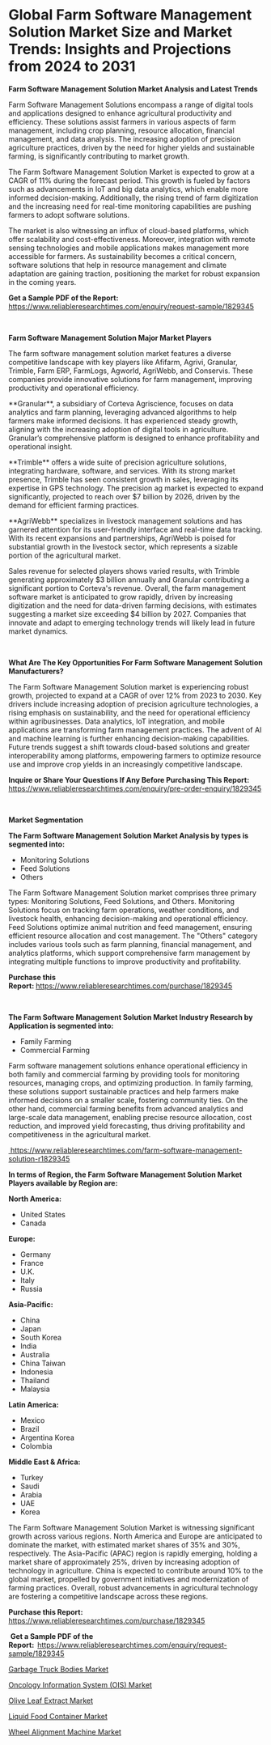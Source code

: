 <p><h1>Global Farm Software Management Solution Market Size and Market Trends: Insights and Projections from 2024 to 2031</h1></p><p><strong>Farm Software Management Solution Market Analysis and Latest Trends</strong></p>
<p><p>Farm Software Management Solutions encompass a range of digital tools and applications designed to enhance agricultural productivity and efficiency. These solutions assist farmers in various aspects of farm management, including crop planning, resource allocation, financial management, and data analysis. The increasing adoption of precision agriculture practices, driven by the need for higher yields and sustainable farming, is significantly contributing to market growth.</p><p>The Farm Software Management Solution Market is expected to grow at a CAGR of 11% during the forecast period. This growth is fueled by factors such as advancements in IoT and big data analytics, which enable more informed decision-making. Additionally, the rising trend of farm digitization and the increasing need for real-time monitoring capabilities are pushing farmers to adopt software solutions. </p><p>The market is also witnessing an influx of cloud-based platforms, which offer scalability and cost-effectiveness. Moreover, integration with remote sensing technologies and mobile applications makes management more accessible for farmers. As sustainability becomes a critical concern, software solutions that help in resource management and climate adaptation are gaining traction, positioning the market for robust expansion in the coming years.</p></p>
<p><strong>Get a Sample PDF of the Report:&nbsp;</strong> <a href="https://www.reliableresearchtimes.com/enquiry/request-sample/1829345?utm_campaign=1602&utm_medium=2&utm_source=Github&utm_content=ia&utm_term=15102024&utm_id=farm-software-management-solution">https://www.reliableresearchtimes.com/enquiry/request-sample/1829345</a></p>
<p>&nbsp;</p>
<p><strong>Farm Software Management Solution Major Market Players</strong></p>
<p><p>The farm software management solution market features a diverse competitive landscape with key players like Afifarm, Agrivi, Granular, Trimble, Farm ERP, FarmLogs, Agworld, AgriWebb, and Conservis. These companies provide innovative solutions for farm management, improving productivity and operational efficiency.</p><p>**Granular**, a subsidiary of Corteva Agriscience, focuses on data analytics and farm planning, leveraging advanced algorithms to help farmers make informed decisions. It has experienced steady growth, aligning with the increasing adoption of digital tools in agriculture. Granular’s comprehensive platform is designed to enhance profitability and operational insight.</p><p>**Trimble** offers a wide suite of precision agriculture solutions, integrating hardware, software, and services. With its strong market presence, Trimble has seen consistent growth in sales, leveraging its expertise in GPS technology. The precision ag market is expected to expand significantly, projected to reach over $7 billion by 2026, driven by the demand for efficient farming practices.</p><p>**AgriWebb** specializes in livestock management solutions and has garnered attention for its user-friendly interface and real-time data tracking. With its recent expansions and partnerships, AgriWebb is poised for substantial growth in the livestock sector, which represents a sizable portion of the agricultural market.</p><p>Sales revenue for selected players shows varied results, with Trimble generating approximately $3 billion annually and Granular contributing a significant portion to Corteva's revenue. Overall, the farm management software market is anticipated to grow rapidly, driven by increasing digitization and the need for data-driven farming decisions, with estimates suggesting a market size exceeding $4 billion by 2027. Companies that innovate and adapt to emerging technology trends will likely lead in future market dynamics.</p></p>
<p>&nbsp;</p>
<p><strong>What Are The Key Opportunities For Farm Software Management Solution Manufacturers?</strong></p>
<p><p>The Farm Software Management Solution market is experiencing robust growth, projected to expand at a CAGR of over 12% from 2023 to 2030. Key drivers include increasing adoption of precision agriculture technologies, a rising emphasis on sustainability, and the need for operational efficiency within agribusinesses. Data analytics, IoT integration, and mobile applications are transforming farm management practices. The advent of AI and machine learning is further enhancing decision-making capabilities. Future trends suggest a shift towards cloud-based solutions and greater interoperability among platforms, empowering farmers to optimize resource use and improve crop yields in an increasingly competitive landscape.</p></p>
<p><strong>Inquire or Share Your Questions If Any Before Purchasing This Report:</strong> <a href="https://www.reliableresearchtimes.com/enquiry/pre-order-enquiry/1829345?utm_campaign=1602&utm_medium=2&utm_source=Github&utm_content=ia&utm_term=15102024&utm_id=farm-software-management-solution">https://www.reliableresearchtimes.com/enquiry/pre-order-enquiry/1829345</a></p>
<p>&nbsp;</p>
<p><strong>Market Segmentation</strong></p>
<p><strong>The Farm Software Management Solution Market Analysis by types is segmented into:</strong></p>
<p><ul><li>Monitoring Solutions</li><li>Feed Solutions</li><li>Others</li></ul></p>
<p><p>The Farm Software Management Solution market comprises three primary types: Monitoring Solutions, Feed Solutions, and Others. Monitoring Solutions focus on tracking farm operations, weather conditions, and livestock health, enhancing decision-making and operational efficiency. Feed Solutions optimize animal nutrition and feed management, ensuring efficient resource allocation and cost management. The "Others" category includes various tools such as farm planning, financial management, and analytics platforms, which support comprehensive farm management by integrating multiple functions to improve productivity and profitability.</p></p>
<p><strong>Purchase this Report:&nbsp;</strong><a href="https://www.reliableresearchtimes.com/purchase/1829345?utm_campaign=1602&utm_medium=2&utm_source=Github&utm_content=ia&utm_term=15102024&utm_id=farm-software-management-solution">https://www.reliableresearchtimes.com/purchase/1829345</a></p>
<p>&nbsp;</p>
<p><strong>The Farm Software Management Solution Market Industry Research by Application is segmented into:</strong></p>
<p><ul><li>Family Farming</li><li>Commercial Farming</li></ul></p>
<p><p>Farm software management solutions enhance operational efficiency in both family and commercial farming by providing tools for monitoring resources, managing crops, and optimizing production. In family farming, these solutions support sustainable practices and help farmers make informed decisions on a smaller scale, fostering community ties. On the other hand, commercial farming benefits from advanced analytics and large-scale data management, enabling precise resource allocation, cost reduction, and improved yield forecasting, thus driving profitability and competitiveness in the agricultural market.</p></p>
<p><a href="https://www.reliableresearchtimes.com/farm-software-management-solution-r1829345?utm_campaign=1602&utm_medium=2&utm_source=Github&utm_content=ia&utm_term=15102024&utm_id=farm-software-management-solution">&nbsp;https://www.reliableresearchtimes.com/farm-software-management-solution-r1829345</a></p>
<p><strong>In terms of Region, the Farm Software Management Solution Market Players available by Region are:</strong></p>
<p>
    <p> <strong> North America: </strong>
        <ul>
            <li>United States</li>
            <li>Canada</li>
        </ul>
        </p> 
    <p> <strong> Europe: </strong>
        <ul>
            <li>Germany</li>
            <li>France</li>
            <li>U.K.</li>
            <li>Italy</li>
            <li>Russia</li>
        </ul>
        </p> 
    <p> <strong> Asia-Pacific: </strong>
        <ul>
            <li>China</li>
            <li>Japan</li>
            <li>South Korea</li>
            <li>India</li>
            <li>Australia</li>
            <li>China Taiwan</li>
            <li>Indonesia</li>
            <li>Thailand</li>
            <li>Malaysia</li>
        </ul>
        </p> 
    <p> <strong> Latin America: </strong>
        <ul>
            <li>Mexico</li>
            <li>Brazil</li>
            <li>Argentina Korea</li>
            <li>Colombia</li>
        </ul>
        </p> 
    <p> <strong> Middle East & Africa: </strong>
        <ul>
            <li>Turkey</li>
            <li>Saudi</li>
            <li>Arabia</li>
            <li>UAE</li>
            <li>Korea</li>
        </ul>
    </p>
    </p>
<p><p>The Farm Software Management Solution Market is witnessing significant growth across various regions. North America and Europe are anticipated to dominate the market, with estimated market shares of 35% and 30%, respectively. The Asia-Pacific (APAC) region is rapidly emerging, holding a market share of approximately 25%, driven by increasing adoption of technology in agriculture. China is expected to contribute around 10% to the global market, propelled by government initiatives and modernization of farming practices. Overall, robust advancements in agricultural technology are fostering a competitive landscape across these regions.</p></p>
<p><strong>Purchase this Report: </strong><a href="https://www.reliableresearchtimes.com/purchase/1829345?utm_campaign=1602&utm_medium=2&utm_source=Github&utm_content=ia&utm_term=15102024&utm_id=farm-software-management-solution">https://www.reliableresearchtimes.com/purchase/1829345</a></p>
<p>&nbsp;<strong>Get a Sample PDF of the Report:&nbsp;&nbsp;</strong><a href="https://www.reliableresearchtimes.com/enquiry/request-sample/1829345?utm_campaign=1602&utm_medium=2&utm_source=Github&utm_content=ia&utm_term=15102024&utm_id=farm-software-management-solution">https://www.reliableresearchtimes.com/enquiry/request-sample/1829345</a></p>
<p><strong></strong></p>
<p><p><a href="https://www.linkedin.com/pulse/global-garbage-truck-bodies-market-trends-innovations-forward-looking-1bqdf?utm_campaign=1602&utm_medium=2&utm_source=Github&utm_content=ia&utm_term=15102024&utm_id=farm-software-management-solution">Garbage Truck Bodies Market</a></p><p><a href="https://github.com/rahu1506/Market-Research-Report-List-6/blob/main/oncology-information-system-ois-market.md?utm_campaign=1602&utm_medium=2&utm_source=Github&utm_content=ia&utm_term=15102024&utm_id=farm-software-management-solution">Oncology Information System (OIS) Market</a></p><p><a href="https://www.linkedin.com/pulse/investment-opportunities-olive-leaf-extract-sector-risk-analysis-kabvf?utm_campaign=1602&utm_medium=2&utm_source=Github&utm_content=ia&utm_term=15102024&utm_id=farm-software-management-solution">Olive Leaf Extract Market</a></p><p><a href="https://issuu.com/reportprime-2/docs/liquid-food-container-market-size-2_35e8d424c95553?utm_campaign=1602&utm_medium=2&utm_source=Github&utm_content=ia&utm_term=15102024&utm_id=farm-software-management-solution">Liquid Food Container Market</a></p><p><a href="https://www.linkedin.com/pulse/wheel-alignment-machine-market-essentials-key-players-demand-drivers-oonmf?utm_campaign=1602&utm_medium=2&utm_source=Github&utm_content=ia&utm_term=15102024&utm_id=farm-software-management-solution">Wheel Alignment Machine Market</a></p></p>